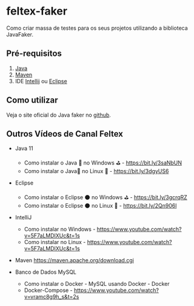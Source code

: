 # feltex-faker

 Como criar massa de testes para os seus projetos utilizando a biblioteca JavaFaker.


## Pré-requisitos


1. [Java](https://youtu.be/_NCt_82M0MA)
1. [Maven](https://youtu.be/P29usdprI-E)
1. IDE [Intellij](https://youtu.be/Wsm3lbY8_bI) ou [Eclipse](https://youtu.be/veXmZJdyouQ)

## Como utilizar

  Veja o site oficial do Java faker no [github](https://github.com/DiUS/java-faker).




## Outros Vídeos de Canal Feltex

- Java 11
    - Como instalar o Java 🍵 no Windows ⛳ - https://bit.ly/3saNbUN
    - Como instalar o Java🍵 no Linux 🐧 - https://bit.ly/3dgyUS6

- Eclipse
    - Como instalar o Eclipse 🌑 no Windows ⛳ - https://bit.ly/3gcrqRZ
    - Como instalar o Eclipse 🌑 no Linux 🐧 - https://bit.ly/2Qn906l

- IntelliJ
    - Como instalar no Windows -  https://www.youtube.com/watch?v=5F7aLMDlXUc&t=1s
    - Como instalar no Linux - https://www.youtube.com/watch?v=5F7aLMDlXUc&t=1s

- Maven
  https://maven.apache.org/download.cgi

- Banco de Dados MySQL
    - Como instalar o Docker - MySQL usando Docker -  Docker
    - Docker-Compose - https://www.youtube.com/watch?v=vramc8g9h_s&t=2s
